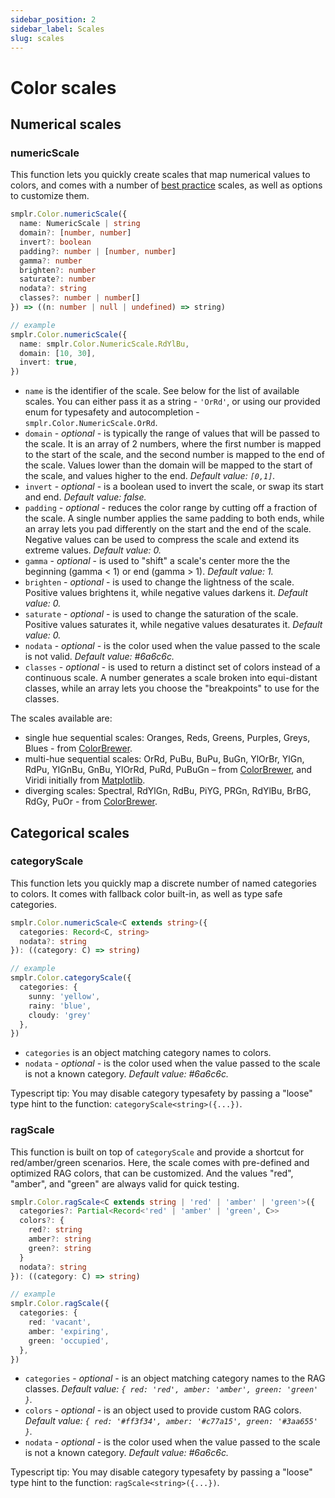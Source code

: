 ```yaml
---
sidebar_position: 2
sidebar_label: Scales
slug: scales
---
```


# Color scales

## Numerical scales

### numericScale

This function lets you quickly create scales that map numerical values to colors, and comes with a number of [best practice](./overview#a-little-context) scales, as well as options to customize them.

```ts
smplr.Color.numericScale({
  name: NumericScale | string
  domain?: [number, number]
  invert?: boolean
  padding?: number | [number, number]
  gamma?: number
  brighten?: number
  saturate?: number
  nodata?: string
  classes?: number | number[]
}) => ((n: number | null | undefined) => string)

// example
smplr.Color.numericScale({
  name: smplr.Color.NumericScale.RdYlBu,
  domain: [10, 30],
  invert: true,
})
```

- `name` is the identifier of the scale. See below for the list of available scales. You can either pass it as a string - `'OrRd'`, or using our provided enum for typesafety and autocompletion - `smplr.Color.NumericScale.OrRd`.
- `domain` - _optional_ - is typically the range of values that will be passed to the scale. It is an array of 2 numbers, where the first number is mapped to the start of the scale, and the second number is mapped to the end of the scale. Values lower than the domain will be mapped to the start of the scale, and values higher to the end. _Default value: `[0,1]`._
- `invert` - _optional_ - is a boolean used to invert the scale, or swap its start and end. _Default value: false._
- `padding` - _optional_ - reduces the color range by cutting off a fraction of the scale. A single number applies the same padding to both ends, while an array lets you pad differently on the start and the end of the scale. Negative values can be used to compress the scale and extend its extreme values. _Default value: 0._
- `gamma` - _optional_ - is used to "shift" a scale's center more the the beginning (gamma < 1) or end (gamma > 1). _Default value: 1._
- `brighten` - _optional_ - is used to change the lightness of the scale. Positive values brightens it, while negative values darkens it. _Default value: 0._
- `saturate` - _optional_ - is used to change the saturation of the scale. Positive values saturates it, while negative values desaturates it. _Default value: 0._
- `nodata` - _optional_ - is the color used when the value passed to the scale is not valid. _Default value: #6a6c6c._
- `classes` - _optional_ - is used to return a distinct set of colors instead of a continuous scale. A number generates a scale broken into equi-distant classes, while an array lets you choose the "breakpoints" to use for the classes.

The scales available are:

- single hue sequential scales: Oranges, Reds, Greens, Purples, Greys, Blues - from [ColorBrewer](https://colorbrewer2.org).
- multi-hue sequential scales: OrRd, PuBu, BuPu, BuGn, YlOrBr, YlGn, RdPu, YlGnBu, GnBu, YlOrRd, PuRd, PuBuGn – from [ColorBrewer](https://colorbrewer2.org), and Viridi initially from [Matplotlib](https://bids.github.io/colormap/).
- diverging scales: Spectral, RdYlGn, RdBu, PiYG, PRGn, RdYlBu, BrBG, RdGy, PuOr - from [ColorBrewer](https://colorbrewer2.org).

## Categorical scales

### categoryScale

This function lets you quickly map a discrete number of named categories to colors. It comes with fallback color built-in, as well as type safe categories.

```ts
smplr.Color.numericScale<C extends string>({
  categories: Record<C, string>
  nodata?: string
}): ((category: C) => string)

// example
smplr.Color.categoryScale({
  categories: {
    sunny: 'yellow',
    rainy: 'blue',
    cloudy: 'grey'
  },
})
```

- `categories` is an object matching category names to colors.
- `nodata` - _optional_ - is the color used when the value passed to the scale is not a known category. _Default value: #6a6c6c._

Typescript tip: You may disable category typesafety by passing a "loose" type hint to the function: `categoryScale<string>({...})`.

### ragScale

This function is built on top of `categoryScale` and provide a shortcut for red/amber/green scenarios. Here, the scale comes with pre-defined and optimized RAG colors, that can be customized. And the values "red", "amber", and "green" are always valid for quick testing.

```ts
smplr.Color.ragScale<C extends string | 'red' | 'amber' | 'green'>({
  categories?: Partial<Record<'red' | 'amber' | 'green', C>>
  colors?: {
    red?: string
    amber?: string
    green?: string
  }
  nodata?: string
}): ((category: C) => string)

// example
smplr.Color.ragScale({
  categories: {
    red: 'vacant',
    amber: 'expiring',
    green: 'occupied',
  },
})
```

- `categories` - _optional_ - is an object matching category names to the RAG classes. _Default value: `{ red: 'red', amber: 'amber', green: 'green' }`._
- `colors` - _optional_ - is an object used to provide custom RAG colors. _Default value: `{ red: '#ff3f34', amber: '#c77a15', green: '#3aa655' }`._
- `nodata` - _optional_ - is the color used when the value passed to the scale is not a known category. _Default value: #6a6c6c._

Typescript tip: You may disable category typesafety by passing a "loose" type hint to the function: `ragScale<string>({...})`.
